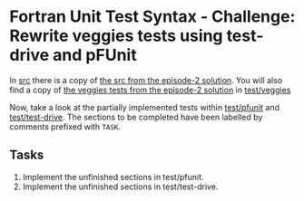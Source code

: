 # Fortran Unit Test Syntax - Challenge: Rewrite veggies tests using test-drive and pFUnit

In [src](./src/) there is a copy of [the src from the episode-2 solution](../../../2-intro-to-fortran-unit-tests/challenge-1/solution/src/).
You will also find a copy of [the veggies tests from the episode-2 solution](../../../2-intro-to-fortran-unit-tests/challenge-1/solution/test/)
in [test/veggies](./test/veggies/)

Now, take a look at the partially implemented tests within [test/pfunit](./test/pfunit/) and [test/test-drive](./test/test-drive/). The sections to be completed have
been labelled by comments prefixed with `TASK`.

## Tasks

1. Implement the unfinished sections in test/pfunit.
2. Implement the unfinished sections in test/test-drive.

